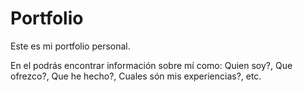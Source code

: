 # Portfolio

Este es mi portfolio personal. 

En el podrás encontrar información sobre mí como: Quien soy?, Que ofrezco?, Que he hecho?, Cuales són mis experiencias?, etc.
